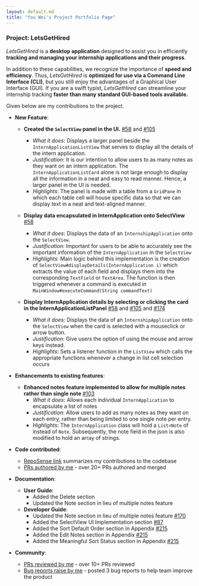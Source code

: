 ```yaml
---
layout: default.md
title: "You Wei's Project Portfolio Page"
---
```


### Project: LetsGetHired

_LetsGetHired_ is a **desktop application** designed to assist you in
efficiently **tracking and managing your
internship applications and their progress**.

In addition to these capabilities, we recognize the importance of **speed and
efficiency**. Thus, _LetsGetHired_ is
**optimized for use via a Command Line Interface (CLI)**, but you still enjoy
the advantages of a Graphical User Interface
(GUI). If you are a swift typist, _LetsGetHired_ can streamline your internship
tracking **faster than many standard
GUI-based tools available.**

Given below are my contributions to the project.

* **New Feature**:
  * **Created the `SelectView` panel in the UI.** 
    [#58](https://github.com/AY2324S1-CS2103T-W17-2/tp/pull/58) and
    [#105](https://github.com/AY2324S1-CS2103T-W17-2/tp/pull/105)
    * _What it does_: Displays a larger panel beside the `InternApplicationListView`
      that serves to display all the details of the intern application.
    * _Justification_: It is our intention to allow users to as many notes as they want
      on an intern application. The `InternApplicationListCard` alone is not large enough to 
      display all the information in a neat and easy to read manner. Hence, a larger panel in
      the UI is needed.
    * _Highlights_: The panel is made with a table from a `GridPane` in which each table 
      cell will house specific data so that we can display text in a neat and text-aligned
      manner.
  
  * **Display data encapsulated in InternApplication onto SelectView**
    [#58](https://github.com/AY2324S1-CS2103T-W17-2/tp/pull/58)
    * _What it does_: Displays the data of an `InternshipApplication` onto the `SelectView`.
    * _Justification_: Important for users to be able to accurately see the important
      information of the `InternApplication` in the `SelectView`
    * _Highlights_: Main logic behind this implementation is the creation of 
      `SelectView#displayDetails(InternApplication i)` which extracts the value of each field
      and displays them into the corresponding `TextField` or `TextArea`. The function is then
      triggered whenever a command is executed in `MainWindow#executeCommand(String commandText)`

  * **Display InternApplication details by selecting or clicking the card in the InternApplicationListPanel**
    [#58](https://github.com/AY2324S1-CS2103T-W17-2/tp/pull/80) and
    [#105](https://github.com/AY2324S1-CS2103T-W17-2/tp/pull/105) and
    [#174](https://github.com/AY2324S1-CS2103T-W17-2/tp/pull/174)
    * _What it does_: Displays the data of an `InternshipApplication` onto the `SelectView` when the card is
      selected with a mouseclick or arrow button.
    * _Justification_: Give users the option of using the mouse and arrow keys instead.
    * _Highlights_: Sets a listener function in the `ListView` which calls the appropriate functions
      whenever a change in list cell selection occurs

* **Enhancements to existing features**:
  * **Enhanced notes feature implemented to allow for multiple notes rather than single note**
    [#103](https://github.com/AY2324S1-CS2103T-W17-2/tp/pull/103)
    * _What it does_: Allows each individual `InternApplication` to encapsulate a list of notes 
    * _Justification_: Allow users to add as many notes as they want on each entry, rather than 
      being limited to one single note per entry.
    * _Highlights_: The `InternApplication` class will hold a `List<Note` of instead of `Note`. 
      Subsequently, the note field in the json is also modified to hold an array of strings. 

* **Code contributed**:
  * [RepoSense link](https://nus-cs2103-ay2324s1.github.io/tp-dashboard/?search=tyouwei&breakdown=true)
    summarizes my contributions to the codebase
  * [PRs authored by me](https://github.com/AY2324S1-CS2103T-W17-2/tp/pulls?q=is%3Apr+author%3Atyouwei) -
    over 20+ PRs authored and merged

* **Documentation**:
  * **User Guide**:
    * Added the Delete section
    * Updated the Note section in lieu of multiple notes feature
  * **Developer Guide**:
    * Updated the Note section in lieu of multiple notes feature
      [#170](https://github.com/AY2324S1-CS2103T-W17-2/tp/pull/170)
    * Added the SelectView UI Implementation section
      [#87](https://github.com/AY2324S1-CS2103T-W17-2/tp/pull/87)
    * Added the Sort Default Order section in Appendix
      [#215](https://github.com/AY2324S1-CS2103T-W17-2/tp/pull/215)
    * Added the Edit Notes section in Appendix
      [#215](https://github.com/AY2324S1-CS2103T-W17-2/tp/pull/215)
    * Added the Meaningful Sort Status section in Appendix
      [#215](https://github.com/AY2324S1-CS2103T-W17-2/tp/pull/215)

* **Community**:
  * [PRs reviewed by me](https://github.com/AY2324S1-CS2103T-W17-2/tp/pulls?q=is%3Apr+reviewed-by%3Atyouwei) -
    over 10+ PRs reviewed
  * [Bug reports raise by me](https://github.com/AY2324S1-CS2103T-W17-2/tp/issues?q=is%3Aissue+author%3Atyouwei) -
    posted 3 bug reports to help team improve the product
